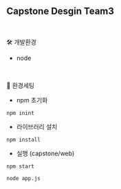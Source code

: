 Capstone Desgin Team3
---
<br>

🛠 개발환경
- node

<br>

📌 환경세팅
- npm 초기화
``` shell
npm inint
```
- 라이브러리 설치
```
npm install
```
- 실행 (capstone/web)
```
npm start
```
```
node app.js
```